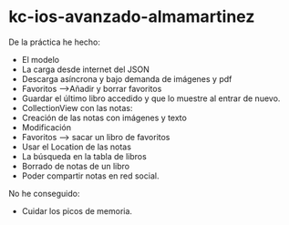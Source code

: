 # kc-ios-avanzado-almamartinez
De la práctica he hecho: 
- El modelo
- La carga desde internet del JSON
- Descarga asíncrona y bajo demanda de imágenes y pdf
- Favoritos -->Añadir y borrar favoritos  
- Guardar el último libro accedido y que lo muestre al entrar de nuevo. 
- CollectionView con las notas: 
- Creación de las notas con imágenes y texto
- Modificación
- Favoritos --> sacar un libro de favoritos
- Usar el Location de las notas
- La búsqueda en la tabla de libros
- Borrado de notas de un libro
- Poder compartir notas en red social. 

No he conseguido: 
- Cuidar los picos de memoria. 
